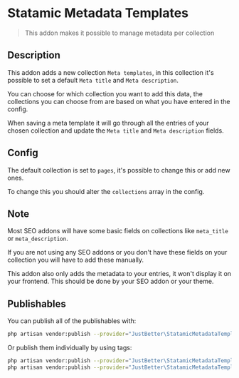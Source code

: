 # Statamic Metadata Templates

> This addon makes it possible to manage metadata per collection

## Description

This addon adds a new collection `Meta templates`, in this collection it's possible to set a default `Meta title` and `Meta description`.

You can choose for which collection you want to add this data, the collections you can choose from are based on what you have entered in the config.

When saving a meta template it will go through all the entries of your chosen collection and update the `Meta title` and `Meta description` fields.



## Config

The default collection is set to `pages`, it's possible to change this or add new ones.

To change this you should alter the `collections` array in the config.

## Note

Most SEO addons will have some basic fields on collections like `meta_title` or `meta_description`.

If you are not using any SEO addons or you don't have these fields on your collection you will have to add these manually.

This addon also only adds the metadata to your entries, it won't display it on your frontend. This should be done by your SEO addon or your theme.

## Publishables

You can publish all of the publishables with:

```sh
php artisan vendor:publish --provider="JustBetter\StatamicMetadataTemplates\ServiceProvider"
```

Or publish them individually by using tags:

```sh
php artisan vendor:publish --provider="JustBetter\StatamicMetadataTemplates\ServiceProvider" --tag="collections"
php artisan vendor:publish --provider="JustBetter\StatamicMetadataTemplates\ServiceProvider" --tag="config"
```
